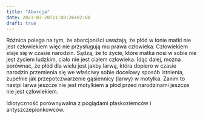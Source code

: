 ```yaml
---
title: "Aborcja"
date: 2023-07-20T11:08:26+02:00
draft: true
---
```


Różnica polega na tym, że aborcjoniści uważają, że płód w łonie matki nie jest człowiekiem więc nie przysługują mu prawa człowieka. Człowiekiem staje się w czasie narodzin. Sądzą, że to życie, które matka nosi w sobie nie jest życiem ludzkim, ciało nie jest ciałem człowieka. Idąc dalej, można porównać, że płód dla wielu jest jakby larwą, która dopiero w czasie narodzin przemienia się we właściwy sobie docelowy sposób istnienia, zupełnie jak przepotczwarzenie gąsiennicy (larwy) w motylka. Zanim to nastpi larwa jeszcze nie jest motylkiem a płód przed narodzinami jeszcze nie jest człowiekiem.

Idiotyczność porównywalna z poglądami płaskoziemców i antyszczepionkowców.